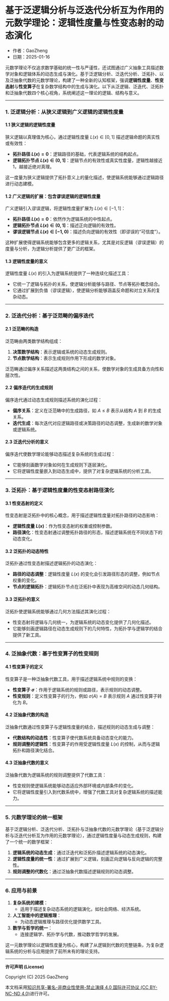 # **基于泛逻辑分析与泛迭代分析互为作用的元数学理论：逻辑性度量与性变态射的动态演化**

- 作者：GaoZheng
- 日期：2025-01-16

元数学理论不仅追求数学基础的统一性与严谨性，还试图通过广义抽象工具描述数学对象和逻辑体系的动态生成与演化。基于泛逻辑分析、泛迭代分析、泛拓扑、以及泛抽象代数的元数学理论，构建了一种全新的认知框架，强调**逻辑性度量**、**性变态射**与**性变算子**在复杂数学结构中的生成与演化。以下从泛逻辑、泛迭代、泛拓扑和泛抽象代数四个核心视角，系统阐述这一理论的逻辑、结构与意义。

---

### 1. **泛逻辑分析：从狭义逻辑到广义逻辑的逻辑性度量**
#### 1.1 **狭义逻辑的逻辑性度量**
狭义逻辑以真理值为核心，通过逻辑性度量 $L(x) \in [0, 1]$ 描述逻辑命题的真实性或有效性：
- **拓扑路径 $L(x) = 0$**：逻辑路径的基础，代表逻辑系统的结构起点。
- **逻辑拓扑节点 $L(x) \in (0, 1]$**：逻辑节点的有效性或真实性度量，逻辑性越接近1，越接近绝对真理。

这一度量为狭义逻辑提供了拓扑意义上的量化描述，使逻辑系统能够通过逻辑路径进行动态建模。

#### 1.2 **广义逻辑的扩展：包含谬误逻辑的逻辑性度量**
广义逻辑引入谬误逻辑，将逻辑性度量扩展为 $L(x) \in [-1, 1]$：
- **拓扑路径 $L(x) = 0$**：依然作为逻辑系统的中性起点。
- **逻辑拓扑节点 $L(x) \in (0, 1]$**：描述正向逻辑的有效性。
- **谬误逻辑节点 $L(x) \in [-1, 0)$**：描述负向逻辑的有效性（即谬误的“可信度”）。

这种扩展使得逻辑系统能够包含更多的逻辑关系，尤其是对反逻辑（谬误逻辑）的度量与分析，为逻辑分析提供了更广泛的框架。

#### 1.3 **逻辑性度量的意义**
逻辑性度量 $L(x)$ 的引入为逻辑系统提供了一种连续化描述工具：
- 它统一了逻辑与拓扑的关系，使逻辑分析能够与路径、节点等拓扑概念结合。
- 它通过扩展到负值（谬误逻辑），使逻辑分析能够涵盖反命题和对立关系的复杂动态。

---

### 2. **泛迭代分析：基于泛范畴的偏序迭代**
#### 2.1 **泛范畴的构造**
泛范畴由两类数学结构组成：
1. **决策数学结构**：表示逻辑或系统的动态生成规则。
2. **节点数学结构**：表示生成规则作用下形成的数学对象。

泛范畴通过偏序关系描述这两类结构之间的关系，使数学对象的生成具备方向性和层次性。

#### 2.2 **偏序迭代的生成规则**
偏序迭代通过动态生成规则描述系统的演化过程：
- **偏序关系**：定义在泛范畴中的生成路径，如 $A \leq B$ 表示从结构 $A$ 到 $B$ 的生成关系。
- **迭代生成**：每次迭代对应逻辑路径或决策路径的动态调整，生成新的数学对象或逻辑系统。

#### 2.3 **泛迭代分析的意义**
偏序迭代使数学理论能够动态描述复杂系统的生成过程：
- 它能够刻画数学对象如何在生成规则下逐层演化。
- 它将逻辑性度量嵌入到动态生成中，提供了对复杂逻辑系统的分析工具。

---

### 3. **泛拓扑：基于逻辑性度量的性变态射路径演化**
#### 3.1 **性变态射的定义**
性变态射是泛拓扑中的核心概念，用于描述逻辑性度量对拓扑路径的动态影响：
- **逻辑性度量 $L(x)$**：作为性变态射的权重或控制参数。
- **路径演化**：性变态射通过调整拓扑路径的形态，描述逻辑系统在不同状态下的动态变化。

#### 3.2 **泛拓扑的动态特性**
泛拓扑通过性变态射描述逻辑拓扑的动态演化：
- **路径的动态调整**：逻辑性度量 $L(x)$ 的变化会引发路径形态的调整，例如节点权重的变化。
- **节点的逻辑拓扑**：逻辑拓扑节点在泛拓扑中表现为高维空间的动态几何结构。

#### 3.3 **泛拓扑的意义**
泛拓扑使逻辑系统能够通过几何方法描述其演化过程：
- 性变态射将逻辑与几何统一，为逻辑系统的动态变化提供了几何化描述。
- 它能够刻画逻辑路径在动态生成规则下的几何特性，为拓扑学与逻辑学的结合提供了新工具。

---

### 4. **泛抽象代数：基于性变算子的性变规则**
#### 4.1 **性变算子的定义**
性变算子是一种泛抽象代数工具，用于描述逻辑系统中规则的变换：
- **性变算子 $\sigma$**：作用于逻辑系统的规则或路径，表示规则的动态调整。
- **性变规则**：定义性变算子的行为，例如 $\sigma(A) = B$ 表示规则 $A$ 通过性变算子转化为 $B$。

#### 4.2 **泛抽象代数的构造**
泛抽象代数通过性变算子与逻辑性度量的结合，描述规则的动态生成与调整：
- **代数结构的动态性**：性变算子使代数系统具备动态变化的能力。
- **规则调整的逻辑性**：性变算子的作用受逻辑性度量 $L(x)$ 的控制，从而与逻辑拓扑和路径演化结合。

#### 4.3 **泛抽象代数的意义**
泛抽象代数为逻辑系统的规则调整提供了代数工具：
- 性变规则使逻辑系统能够动态适应外部环境或内部条件的变化。
- 它将逻辑性度量引入到代数系统中，增强了代数工具对复杂逻辑系统的描述能力。

---

### 5. **元数学理论的统一框架**
基于泛逻辑分析、泛迭代分析、泛拓扑与泛抽象代数的元数学理论（基于泛逻辑分析与泛迭代分析互为作用的元数学理论），通过逻辑性度量与动态生成规则，构建了一个统一的数学框架：
1. **逻辑系统的动态生成**：通过泛迭代和泛拓扑描述逻辑系统的动态演化。
2. **逻辑性度量的统一性**：通过扩展到广义逻辑，刻画正向逻辑与反向逻辑的完整性。
3. **规则调整的代数化**：通过泛抽象代数描述逻辑规则的动态调整。

---

### 6. **应用与前景**
1. **复杂系统的建模**：
   - 适用于描述复杂动态系统的逻辑演化，如社会网络、经济系统。
2. **人工智能中的逻辑推理**：
   - 为动态逻辑推理与路径优化提供数学工具。
3. **数学与哲学的统一**：
   - 连接逻辑学、拓扑学与代数，推动数学哲学的发展。

这一元数学理论以逻辑性度量为核心，构建了从逻辑到代数的完整链条，为复杂逻辑系统的分析与应用提供了前所未有的理论支持。

---

**许可声明 (License)**

Copyright (C) 2025 GaoZheng 

本文档采用[知识共享-署名-非商业性使用-禁止演绎 4.0 国际许可协议 (CC BY-NC-ND 4.0)](https://creativecommons.org/licenses/by-nc-nd/4.0/deed.zh-Hans)进行许可。
